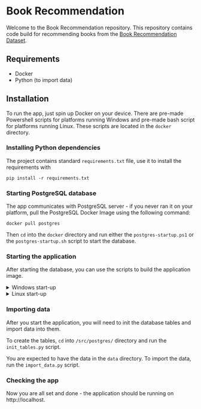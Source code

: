 # Book Recommendation

Welcome to the Book Recommendation repository. 
This repository contains code build for recommending books from the [Book Recommendation Dataset](https://www.kaggle.com/datasets/arashnic/book-recommendation-dataset).

## Requirements

- Docker
- Python (to import data)

## Installation

To run the app, just spin up Docker on your device. 
There are pre-made Powershell scripts for platforms running Windows and pre-made bash script for platforms running Linux.
These scripts are located in the `docker` directory.

### Installing Python dependencies

The project contains standard `requirements.txt` file, use it to install the requirements with

```
pip install -r requirements.txt
```

### Starting PostgreSQL database

The app communicates with PostgreSQL server - if you never ran it on your platform, pull the PostgreSQL Docker Image using the following command:

`docker pull postgres`

Then `cd` into the `docker` directory and run either the `postgres-startup.ps1` or the `postgres-startup.sh` script to start the database.

### Starting the application

After starting the database, you can use the scripts to build the application image.

<details>
  <summary>Windows start-up</summary>
  
  To start the application on Windows, run the following commands:
    
  ```
  ./recommender-app.ps1 Build-App skip-save
  ./recommender-app.ps1 Run-App
  ```
  
  The `Build-App` function builds the application image (and saves it on disk). 
  If you don't want to save the image on disk, call the function with the `skip-save` argument, if you want to save the image, call the function as follows: 

  ```
  ./recommender-app.ps1 Build-App
  ```
  If you saved the image to disk, you can use the `./recommender-app.ps1 Load-App` function. This can be ommited if you ran the build on your device as the image gets loaded during the build.

  The `Run-App` runs the application.

  To stop the application, you can call the `Stop-App` function as follows:

  ```
  ./recommender-app.ps1 Stop-App
  ```
</details>

<details>
  <summary>Linux start-up</summary>
  
  To start the application on Linux, run the following commands:
    
  ```
  ./recommender-app.sh build skip-save
  ./recommender-app.sh run
  ```
  
  The `build` function builds the application image (and saves it on disk). 
  If you don't want to save the image on disk, call the function with the `skip-save` argument, if you want to save the image, call the function as follows: 

  ```
  ./recommender-app.sh build
  ```

  If you saved the image to disk, you can use the `./recommender-app.sh load` function. This can be ommited if you ran the build on your device as the image gets loaded during the build.

  The `run` runs the application.

  To stop the application, you can call the `stop` function as follows:

  ```
  ./recommender-app.sh stop
  ```
</details>

### Importing data

After you start the application, you will need to init the database tables and import data into them.

To create the tables, `cd` into `/src/postgres/` directory and run the `init_tables.py` script.

You are expected to have the data in the `data` directory. To import the data, run the `import_data.py` script.

### Checking the app

Now you are all set and done - the application should be running on http://localhost.
